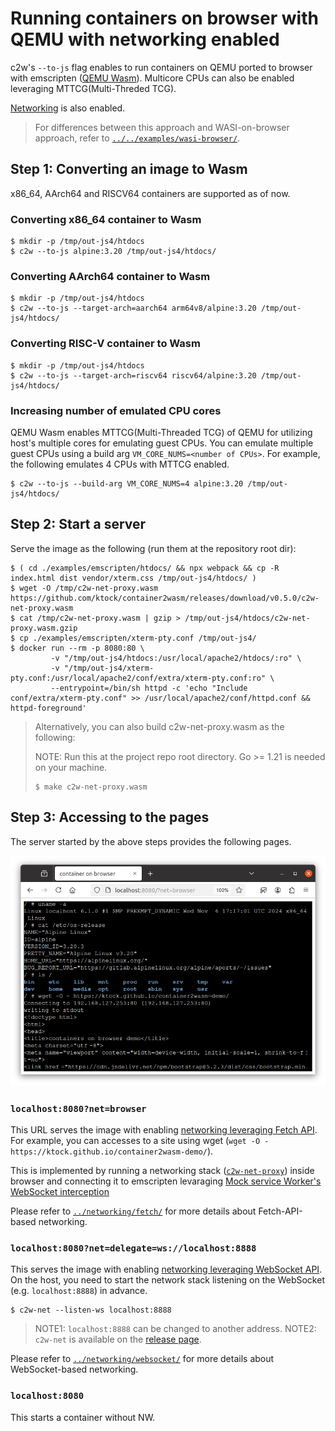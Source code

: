 # Running containers on browser with QEMU with networking enabled

c2w's `--to-js` flag enables to run containers on QEMU ported to browser with emscripten ([QEMU Wasm](https://github.com/ktock/qemu-wasm)).
Multicore CPUs can also be enabled leveraging MTTCG(Multi-Threded TCG).

[Networking](../networking) is also enabled.

> For differences between this approach and WASI-on-browser approach, refer to [`../../examples/wasi-browser/`](../../examples/wasi-browser/).

## Step 1: Converting an image to Wasm

x86_64, AArch64 and RISCV64 containers are supported as of now.

### Converting x86_64 container to Wasm

```
$ mkdir -p /tmp/out-js4/htdocs
$ c2w --to-js alpine:3.20 /tmp/out-js4/htdocs/
```

### Converting AArch64 container to Wasm

```
$ mkdir -p /tmp/out-js4/htdocs
$ c2w --to-js --target-arch=aarch64 arm64v8/alpine:3.20 /tmp/out-js4/htdocs/
```

### Converting RISC-V container to Wasm

```
$ mkdir -p /tmp/out-js4/htdocs
$ c2w --to-js --target-arch=riscv64 riscv64/alpine:3.20 /tmp/out-js4/htdocs/
```

### Increasing number of emulated CPU cores

QEMU Wasm enables MTTCG(Multi-Threaded TCG) of QEMU for utilizing host's multiple cores for emulating guest CPUs.
You can emulate multiple guest CPUs using a build arg `VM_CORE_NUMS=<number of CPUs>`.
For example, the following emulates 4 CPUs with MTTCG enabled.

```
$ c2w --to-js --build-arg VM_CORE_NUMS=4 alpine:3.20 /tmp/out-js4/htdocs/
```

## Step 2: Start a server

Serve the image as the following (run them at the repository root dir):

```
$ ( cd ./examples/emscripten/htdocs/ && npx webpack && cp -R index.html dist vendor/xterm.css /tmp/out-js4/htdocs/ )
$ wget -O /tmp/c2w-net-proxy.wasm https://github.com/ktock/container2wasm/releases/download/v0.5.0/c2w-net-proxy.wasm
$ cat /tmp/c2w-net-proxy.wasm | gzip > /tmp/out-js4/htdocs/c2w-net-proxy.wasm.gzip
$ cp ./examples/emscripten/xterm-pty.conf /tmp/out-js4/
$ docker run --rm -p 8080:80 \
         -v "/tmp/out-js4/htdocs:/usr/local/apache2/htdocs/:ro" \
         -v "/tmp/out-js4/xterm-pty.conf:/usr/local/apache2/conf/extra/xterm-pty.conf:ro" \
         --entrypoint=/bin/sh httpd -c 'echo "Include conf/extra/xterm-pty.conf" >> /usr/local/apache2/conf/httpd.conf && httpd-foreground'
```

> Alternatively, you can also build c2w-net-proxy.wasm as the following:
>
> NOTE: Run this at the project repo root directory. Go >= 1.21 is needed on your machine.
> 
> ```
> $ make c2w-net-proxy.wasm
> ```

## Step 3: Accessing to the pages

The server started by the above steps provides the following pages.

![Container on browser](../../docs/images/emscripten-qemu-alpine-net-browser.png)

### `localhost:8080?net=browser` 

This URL serves the image with enabling [networking leveraging Fetch API](../networking/fetch/).
For example, you can accesses to a site using wget (`wget -O - https://ktock.github.io/container2wasm-demo/`).

This is implemented by running a networking stack ([`c2w-net-proxy`](../../../extras/c2w-net-proxy)) inside browser and connecting it to emscripten levaraging [Mock service Worker's WebSocket interception](https://mswjs.io/docs/basics/handling-websocket-events/)

Please refer to [`../networking/fetch/`](../networking/fetch/) for more details about Fetch-API-based networking.

### `localhost:8080?net=delegate=ws://localhost:8888`

This serves the image with enabling [networking leveraging WebSocket API](../networking/websocket/).
On the host, you need to start the network stack listening on the WebSocket (e.g. `localhost:8888`) in advance.

```
$ c2w-net --listen-ws localhost:8888
```

> NOTE1: `localhost:8888` can be changed to another address.
> NOTE2: `c2w-net` is available on the [release page](https://github.com/ktock/container2wasm/releases).

Please refer to [`../networking/websocket/`](../networking/websocket/) for more details about WebSocket-based networking.

### `localhost:8080`

This starts a container without NW.
